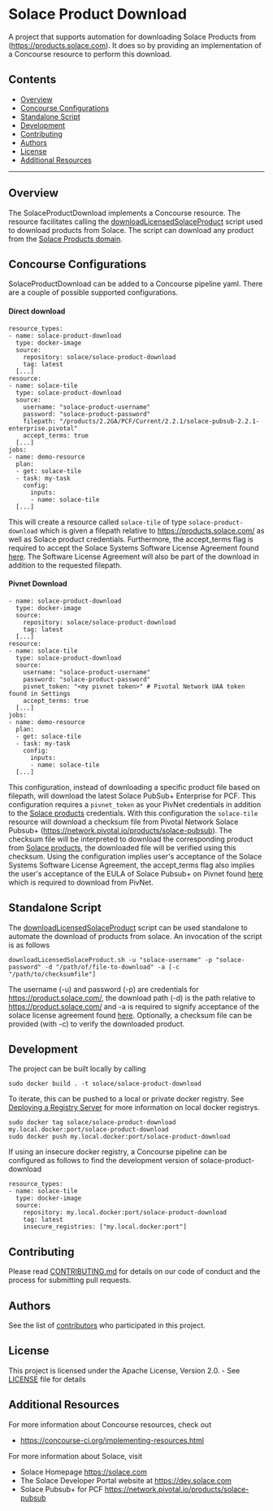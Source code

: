# Solace Product Download
A project that supports automation for downloading Solace Products from (https://products.solace.com). It does so by providing an implementation of a Concourse resource to perform this download.
## Contents
* [Overview](#overview)
* [Concourse Configurations](#concourse-configurations)
* [Standalone Script](#standalone-script)
* [Development](#development)
* [Contributing](#contributing)
* [Authors](#authors)
* [License](#license)
* [Additional Resources](#additional-resources)
---
## Overview
The SolaceProductDownload implements a Concourse resource. The resource facilitates calling the [downloadLicensedSolaceProduct](bin/downloadLicensedSolaceProduct.sh) script used to download products from Solace. The script can download any product from the [Solace Products domain](https://products.solace.com/).

## Concourse Configurations
SolaceProductDownload can be added to a Concourse pipeline yaml. There are a couple of possible supported configurations.
#### Direct download
```
resource_types:
- name: solace-product-download
  type: docker-image
  source:
    repository: solace/solace-product-download
    tag: latest
  [...]
resource:
- name: solace-tile
  type: solace-product-download
  source:
    username: "solace-product-username"
    password: "solace-product-password"
    filepath: "/products/2.2GA/PCF/Current/2.2.1/solace-pubsub-2.2.1-enterprise.pivotal"
    accept_terms: true
  [...]
jobs:
- name: demo-resource
  plan:
  - get: solace-tile
  - task: my-task
    config:
      inputs:
      - name: solace-tile
  [...]
```
This will create a resource called `solace-tile` of type `solace-product-download` which is given a filepath relative to https://products.solace.com/ as well as Solace product credentials. Furthermore, the accept_terms flag is required to accept the Solace Systems Software License Agreement found [here](https://products.solace.com/Solace-Systems-Software-License-Agreement.pdf). The Software License Agreement will also be part of the download in addition to the requested filepath.

#### Pivnet Download
```
- name: solace-product-download
  type: docker-image
  source:
    repository: solace/solace-product-download
    tag: latest
  [...]
resource:
- name: solace-tile
  type: solace-product-download
  source:
    username: "solace-product-username"
    password: "solace-product-password"
    pivnet_token: "<my pivnet token>" # Pivotal Network UAA token found in Settings
    accept_terms: true
  [...]
jobs:
- name: demo-resource
  plan:
  - get: solace-tile
  - task: my-task
    config:
      inputs:
      - name: solace-tile
  [...]
```
This configuration, instead of downloading a specific product file based on filepath, will download the latest Solace PubSub+ Enterprise for PCF. This configuration requires a `pivnet_token` as your PivNet credentials in addition to the [Solace products](https://products.solace.com/) credentials.
With this configuration the `solace-tile` resource will download a checksum file from Pivotal Network Solace Pubsub+ (https://network.pivotal.io/products/solace-pubsub).
The checksum file will be interpreted to download the corresponding product from [Solace products](https://products.solace.com/), the downloaded file will be verified using this checksum. Using the configuration implies user's acceptance of the Solace Systems Software License Agreement, the accept_terms flag also implies the user's acceptance of the EULA of Solace Pubsub+ on Pivnet found [here](https://network.pivotal.io/legal_document_agreements/686270) which is required to download from PivNet.

## Standalone Script
The [downloadLicensedSolaceProduct](bin/downloadLicensedSolaceProduct.sh) script can be used standalone to automate the download of products from solace. An invocation of the script is as follows
```
downloadLicensedSolaceProduct.sh -u "solace-username" -p "solace-password" -d "/path/of/file-to-download" -a [-c "/path/to/checksumfile"]
```
The username (-u) and password (-p) are credentials for https://product.solace.com/, the download path (-d) is the path relative to https://product.solace.com/ and -a is required to signify acceptance of the solace license agreement found [here](https://products.solace.com/Solace-Systems-Software-License-Agreement.pdf). Optionally, a checksum file can be provided (with -c) to verify the downloaded product.

## Development
The project can be built locally by calling
```
sudo docker build . -t solace/solace-product-download
```
To iterate, this can be pushed to a local or private docker registry. See [Deploying a Registry Server](https://docs.docker.com/registry/deploying/) for more information on local docker registrys.
```
sudo docker tag solace/solace-product-download my.local.docker:port/solace-product-download
sudo docker push my.local.docker:port/solace-product-download
```
If using an insecure docker registry, a Concourse pipeline can be configured as follows to find the development version of solace-product-download
```
resource_types:
- name: solace-tile
  type: docker-image
  source:
    repository: my.local.docker:port/solace-product-download
    tag: latest
    insecure_registries: ["my.local.docker:port"]
```
## Contributing
Please read [CONTRIBUTING.md](CONTRIBUTING.md) for details on our code of conduct and the process for submitting pull requests.
## Authors
See the list of [contributors](graphs/contributors) who participated in this project.
## License
This project is licensed under the Apache License, Version 2.0. - See [LICENSE](LICENSE) file for details
## Additional Resources
For more information about Concourse resources, check out
* https://concourse-ci.org/implementing-resources.html

For more information about Solace, visit
* Solace Homepage https://solace.com
* The Solace Developer Portal website at https://dev.solace.com
* Solace Pubsub+ for PCF https://network.pivotal.io/products/solace-pubsub
